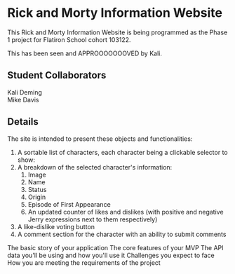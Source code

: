 # Rick and Morty Information Website

This Rick and Morty Information Website is being programmed as the Phase 1 project for Flatiron School cohort 103122.

This has been seen and APPROOOOOOOVED by Kali.

## Student Collaborators
Kali Deming <br>
Mike Davis

## Details
The site is intended to present these objects and functionalities:
1. A sortable list of characters, each character being a clickable selector to show:
2. A breakdown of the selected character's information:
    1. Image
    2. Name
    3. Status
    4. Origin
    5. Episode of First Appearance
    6. An updated counter of likes and dislikes (with positive and negative Jerry expressions next to them respectively)
3. A like-dislike voting button 
4. A comment section for the character with an ability to submit comments

The basic story of your application
The core features of your MVP
The API data you'll be using and how you'll use it
Challenges you expect to face
How you are meeting the requirements of the project